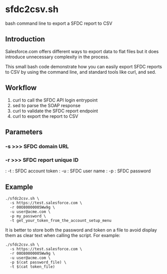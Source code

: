 # sfdc2csv.sh

bash command line to export a SFDC report to CSV

## Introduction

Salesforce.com offers different ways to export data to flat files but it does introduce unnecessary complexity in the process.

This small bash code demonstrate how you can easily export SFDC reports to CSV by using the command line, and standard tools like curl, and sed.

## Workflow

1. curl to call the SFDC API login entrypoint
2. sed to parse the SOAP response
3. curl to validate the SFDC report endpoint
4. curl to export the report to CSV

## Parameters

### -s <URL> >>> SFDC domain URL
### -r <UID> >>> SFDC report unique ID
: -t <TOKEN> : SFDC account token
: -u <USER>  : SFDC user name
: -p <PASS>  : SFDC password

## Example
```
./sfdc2csv.sh \
  -s https://test.salesforce.com \
  -r 00O80000005Ww9g \
  -u user@acme.com \
  -p my_password \
  -t get_your_token_from_the_account_setup_menu
```  
It is better to store both the password and token on a file to avoid display them as clear text when calling the script. For example:
```
./sfdc2csv.sh \
  -s https://test.salesforce.com \
  -r 00O80000005Ww9g \
  -u user@acme.com \
  -p $(cat password_file) \
  -t $(cat token_file)
```
